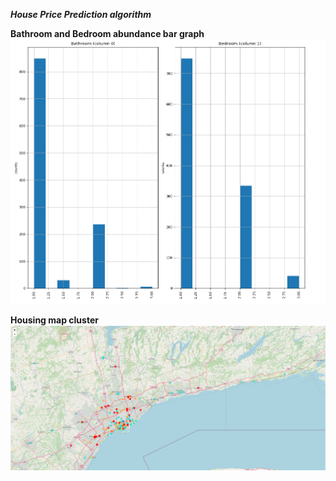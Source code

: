  ***House Price Prediction algorithm***


**Bathroom and Bedroom abundance bar graph**
<img src="images/git2.PNG">



**Housing map cluster**
<img src="images/git1.PNG">
